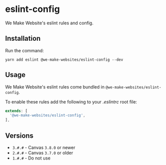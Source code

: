 # eslint-config

We Make Website's eslint rules and config.

## Installation

Run the command:

```
yarn add eslint @we-make-websites/eslint-config --dev
```

## Usage
We Make Website's eslint rules come bundled in `@we-make-websites/eslint-config`.

To enable these rules add the following to your _.eslintrc_ root file:

```js
extends: [
  '@we-make-websites/eslint-config',
],
```

## Versions

* `3.#.#` - Canvas `3.8.0` or newer
* `2.#.#` - Canvas `3.7.0` or older
* `1.#.#` - Do not use
